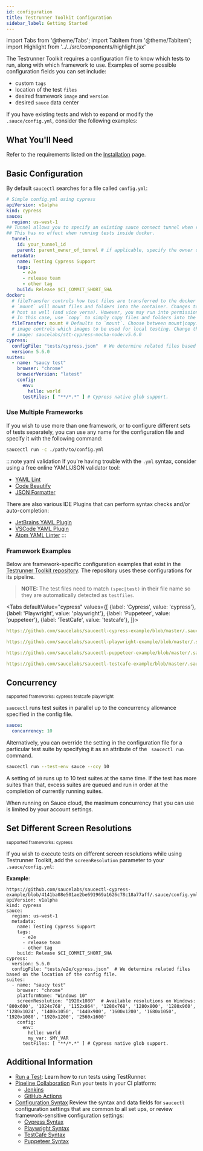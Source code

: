 ```yaml
---
id: configuration
title: Testrunner Toolkit Configuration
sidebar_label: Getting Started
---
```


import Tabs from '@theme/Tabs';
import TabItem from '@theme/TabItem';
import Highlight from '../../src/components/highlight.jsx'

The Testrunner Toolkit requires a configuration file to know which tests to run, along with which framework to use. Examples of some possible configuration fields you can set include:

* custom `tags`
* location of the test `files`
* desired framework `image` and `version`
* desired `sauce` data center

If you have existing tests and wish to expand or modify the `.sauce/config.yml`, consider the following examples:

## What You'll Need

Refer to the requirements listed on the [Installation](/testrunner-toolkit/installation) page.

## Basic Configuration

By default `saucectl` searches for a file called `config.yml`:

```yaml
# Simple config.yml using cypress
apiVersion: v1alpha
kind: cypress
sauce:
  region: us-west-1
## Tunnel allows you to specify an existing sauce connect tunnel when running cypress inside the Sauce cloud.
## This has no effect when running tests inside docker.
  tunnel:
    id: your_tunnel_id
    parent: parent_owner_of_tunnel # if applicable, specify the owner of the tunnel
  metadata:
    name: Testing Cypress Support
    tags:
      - e2e
      - release team
      - other tag
    build: Release $CI_COMMIT_SHORT_SHA
docker:
  # fileTransfer controls how test files are transferred to the docker container before tests are run (choice: mount|copy).
  # `mount` will mount files and folders into the container. Changes to these files and folders will be reflected on the
  # host as well (and vice versa). However, you may run into permission issues depending on your docker or host settings.
  # In this case, use `copy` to simply copy files and folders into the container without altering the originals.
  fileTransfer: mount # Defaults to `mount`. Choose between mount|copy.
  # image controls which images to be used for local testing. Change this value is you want to use a custom image.
  # image: saucelabs/stt-cypress-mocha-node:v5.6.0
cypress:
  configFile: "tests/cypress.json"  # We determine related files based on the location of the config file.
  version: 5.6.0
suites:
  - name: "saucy test"
    browser: "chrome"
    browserVersion: "latest"
    config:
      env:
        hello: world
      testFiles: [ "**/*.*" ] # Cypress native glob support.
```

### Use Multiple Frameworks

If you wish to use more than one framework, or to configure different sets of tests separately, you can use any name for the configuration file and specify it with the following command:

```bash
saucectl run -c ./path/to/config.yml
```

:::note yaml validation
If you're having trouble with the `.yml` syntax, consider using a free online YAML/JSON validator tool:
* [YAML Lint](http://www.yamllint.com/)
* [Code Beautify](https://codebeautify.org/yaml-validator)
* [JSON Formatter](https://jsonformatter.org/yaml-validator)

There are also various IDE Plugins that can perform syntax checks and/or auto-completion:

* [JetBrains YAML Plugin](https://plugins.jetbrains.com/plugin/13126-yaml)
* [VSCode YAML Plugin](https://marketplace.visualstudio.com/items?itemName=redhat.vscode-yaml)
* [Atom YAML Linter](https://atom.io/packages/linter-js-yaml)
:::

### Framework Examples

Below are framework-specific configuration examples that exist in the [Testrunner Toolkit repository](https://github.com/saucelabs/testrunner-toolkit/tree/master/.sauce). The repository uses these configurations for its pipeline.

>
> **NOTE:** The test files need to match `(spec|test)` in their file name so they are automatically detected as `testfiles`.
>

<Tabs
  defaultValue="cypress"
  values={[
    {label: 'Cypress', value: 'cypress'},
    {label: 'Playwright', value: 'playwright'},
    {label: 'Puppeteer', value: 'puppeteer'},
    {label: 'TestCafe', value: 'testcafe'},
  ]}>

<TabItem value="cypress">

```yaml reference
https://github.com/saucelabs/saucectl-cypress-example/blob/master/.sauce/config.yml
```

</TabItem>
<TabItem value="playwright">

```yaml reference
https://github.com/saucelabs/saucectl-playwright-example/blob/master/.sauce/config.yml
```

</TabItem>
<TabItem value="puppeteer">

```yaml reference
https://github.com/saucelabs/saucectl-puppeteer-example/blob/master/.sauce/config.yml
```

</TabItem>
<TabItem value="testcafe">

```yaml reference
https://github.com/saucelabs/saucectl-testcafe-example/blob/master/.sauce/config.yml
```

</TabItem>
</Tabs>

## Concurrency
<p><small>supported frameworks: <Highlight color="#25c2a0">cypress</Highlight> <Highlight color="#25c2a0">testcafe</Highlight> <Highlight color="#25c2a0">playwright</Highlight></small></p>

`saucectl` runs test suites in parallel up to the concurrency allowance specified in the config file.

```yaml
sauce:
  concurrency: 10
```

Alternatively, you can override the setting in the configuration file for a particular test suite by specifying it as an attribute of the ` saucectl run` command.

```bash
saucectl run --test-env sauce --ccy 10
```

A setting of `10` runs up to 10 test suites at the same time. If the test has more suites than that, excess suites are queued and run in order at the completion of currently running suites.

When running on Sauce cloud, the maximum concurrency that you can use is limited by your account settings.

## Set Different Screen Resolutions

<p><small>supported frameworks: <Highlight color="#25c2a0">cypress</Highlight></small></p>

If you wish to execute tests on different screen resolutions while using Testrunner Toolkit, add the `screenResolution` parameter to your `.sauce/config.yml`:

__Example__:

```reference
https://github.com/saucelabs/saucectl-cypress-example/blob/4141ba08e501ae2be691969a1626c78c18a77aff/.sauce/config.yml#L25
apiVersion: v1alpha
kind: cypress
sauce:
  region: us-west-1
  metadata:
    name: Testing Cypress Support
    tags:
      - e2e
      - release team
      - other tag
    build: Release $CI_COMMIT_SHORT_SHA
cypress:
  version: 5.6.0
  configFile: "tests/e2e/cypress.json"  # We determine related files based on the location of the config file.
suites:
  - name: "saucy test"
    browser: "chrome"
    platformName: "Windows 10"
    screenResolution: "1920x1080"  # Available resolutions on Windows: '800x600', '1024x768', '1152x864', '1280x768', '1280x800', '1280x960', '1280x1024', '1400x1050', '1440x900', '1600x1200', '1680x1050', '1920x1080', '1920x1200', '2560x1600'
    config:
      env:
        hello: world
        my_var: $MY_VAR
      testFiles: [ "**/*.*" ] # Cypress native glob support.
```

## Additional Information

* [Run a Test](/testrunner-toolkit/running-tests): Learn how to run tests using TestRunner.
* [Pipeline Collaboration](/testrunner-toolkit/integrations) Run your tests in your CI platform:  
    * [Jenkins](/testrunner-toolkit/integrations/jenkins)
    * [GitHub Actions](/testrunner-toolkit/integrations/github-actions)
* [Configuration Syntax](/testrunner-toolkit/configuration/common-syntax) Review the syntax and data fields for `saucectl` configuration settings that are common to all set ups, or review framework-sensitive configuration settings:
    * [Cypress Syntax](/testrunner-toolkit/configuration/cypress)
    * [Playwright Syntax](/testrunner-toolkit/configuration/playwright)
    * [TestCafe Syntax](/testrunner-toolkit/configuration/testcafe)
    * [Puppeteer Syntax](/testrunner-toolkit/configuration/puppeteer)
